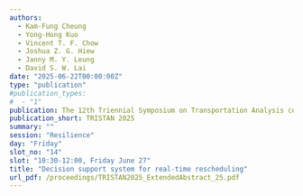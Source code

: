 ```yaml
---
authors:
  - Kam-Fung Cheung
  - Yong-Hong Kuo
  - Vincent T. F. Chow
  - Joshua Z. G. Hiew
  - Janny M. Y. Leung
  - David S. W. Lai
date: "2025-06-22T00:00:00Z"
type: "publication"
#publication_types:
#  - "1"
publication: The 12th Triennial Symposium on Transportation Analysis conference
publication_short: TRISTAN 2025
summary: ""
session: "Resilience"
day: "Friday"
slot_no: "14"
slot: "10:30-12:00, Friday June 27"
title: "Decision support system for real-time rescheduling"
url_pdf: /proceedings/TRISTAN2025_ExtendedAbstract_25.pdf
---
```


